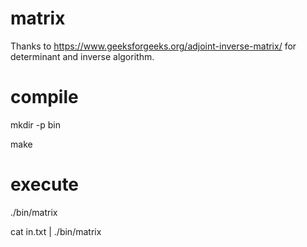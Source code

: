 # matrix
Thanks to https://www.geeksforgeeks.org/adjoint-inverse-matrix/ for determinant and inverse algorithm.

# compile
mkdir -p bin

make

# execute
./bin/matrix

cat in.txt | ./bin/matrix
 
